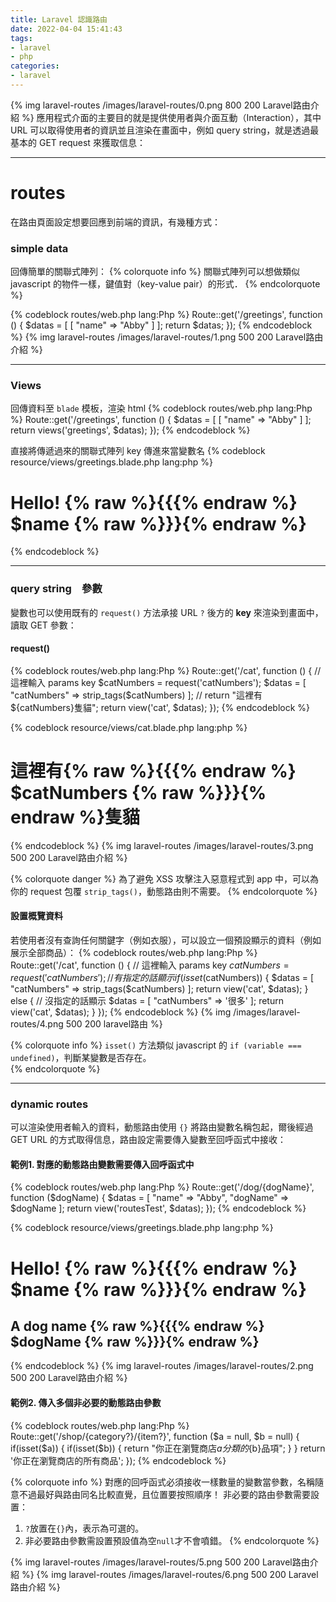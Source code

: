 ```yaml
---
title: Laravel 認識路由
date: 2022-04-04 15:41:43
tags:
- laravel
- php
categories:
- laravel
---
```

{% img laravel-routes /images/laravel-routes/0.png 800 200 Laravel路由介紹 %}
應用程式介面的主要目的就是提供使用者與介面互動（Interaction），其中 URL 可以取得使用者的資訊並且渲染在畫面中，例如 query string，就是透過最基本的 GET request 來獲取信息：

___
# routes
在路由頁面設定想要回應到前端的資訊，有幾種方式：

### simple data
回傳簡單的關聯式陣列：
{% colorquote info %}
關聯式陣列可以想做類似 javascript 的物件一樣，鍵值對（key-value pair）的形式．
{% endcolorquote %}

{% codeblock routes/web.php lang:Php  %}
  Route::get('/greetings', function () {
    $datas = [
      [ 
        "name" => "Abby"
      ]
    ];
    return $datas;
  });
{% endcodeblock %}
{% img laravel-routes /images/laravel-routes/1.png 500 200 Laravel路由介紹  %}
___
### Views
回傳資料至 `blade` 模板，渲染 html
{% codeblock routes/web.php lang:Php  %}
  Route::get('/greetings', function () {
    $datas = [
      [ 
        "name" => "Abby"
      ]
    ];
    return views('greetings', $datas);
  });
{% endcodeblock %}

直接將傳遞過來的關聯式陣列 key 傳進來當變數名
{% codeblock resource/views/greetings.blade.php lang:php  %}
  <!DOCTYPE html>
  <html lang="en">
  <head>
    <meta charset="UTF-8">
    <meta http-equiv="X-UA-Compatible" content="IE=edge">
    <meta name="viewport" content="width=device-width, initial-scale=1.0">
    <title>Greetings</title>
  </head>
  <body>
    <h1>Hello! {% raw %}{{{% endraw %} $name {% raw %}}}{% endraw %}</h1>
  </body>
  </html>
{% endcodeblock %}

___
### query string　參數
變數也可以使用既有的 `request()` 方法承接 URL `?` 後方的 **key** 來渲染到畫面中，讀取 GET 參數：

#### request()
{% codeblock routes/web.php lang:Php  %}
  Route::get('/cat', function () {
    // 這裡輸入 params key
    $catNumbers = request('catNumbers');
    $datas = [
      "catNumbers" => strip_tags($catNumbers)
    ];
    // return "這裡有${catNumbers}隻貓";
    return view('cat', $datas);
  });
{% endcodeblock %}

{% codeblock resource/views/cat.blade.php lang:php  %}
  <!DOCTYPE html>
  <html lang="en">
  <head>
    <meta charset="UTF-8">
    <meta http-equiv="X-UA-Compatible" content="IE=edge">
    <meta name="viewport" content="width=device-width, initial-scale=1.0">
    <title>Cat Route</title>
  </head>
  <body>
    <h1>這裡有{% raw %}{{{% endraw %} $catNumbers {% raw %}}}{% endraw %}隻貓</h1>
  </body>
  </html>
{% endcodeblock %}
{% img laravel-routes /images/laravel-routes/3.png 500 200 Laravel路由介紹  %}

{% colorquote danger %}
  為了避免 XSS 攻擊注入惡意程式到 app 中，可以為你的 request 包覆 `strip_tags()`，動態路由則不需要。
{% endcolorquote %}

#### 設置概覽資料
若使用者沒有查詢任何關鍵字（例如衣服），可以設立一個預設顯示的資料（例如展示全部商品）：
{% codeblock routes/web.php lang:Php  %}
  Route::get('/cat', function () {
    // 這裡輸入 params key
    $catNumbers = request('catNumbers');
    // 有指定的話顯示
    if(isset($catNumbers)) {
      $datas = [
        "catNumbers" => strip_tags($catNumbers)
      ];
      return view('cat', $datas);
    } else {
      // 沒指定的話顯示
      $datas = [
        "catNumbers" => '很多'
      ];
      return view('cat', $datas);
    }
  });
{% endcodeblock %}
{% img /images/laravel-routes/4.png 500 200 laravel路由 %}

{% colorquote info %}
  `isset()` 方法類似 javascript 的 `if (variable === undefined)`，判斷某變數是否存在。  
{% endcolorquote %}

___

### dynamic routes
可以渲染使用者輸入的資料，動態路由使用 `{}` 將路由變數名稱包起，爾後經過 GET URL 的方式取得信息，路由設定需要傳入變數至回呼函式中接收：

#### 範例1. 對應的動態路由變數需要傳入回呼函式中
{% codeblock routes/web.php lang:Php  %}
  Route::get('/dog/{dogName}', function ($dogName) {
    $datas = [
      "name" => "Abby",
      "dogName" => $dogName
    ];
    return view('routesTest', $datas);
  });
{% endcodeblock %}

{% codeblock resource/views/greetings.blade.php lang:php  %}
  <!DOCTYPE html>
  <html lang="en">
  <head>
    <meta charset="UTF-8">
    <meta http-equiv="X-UA-Compatible" content="IE=edge">
    <meta name="viewport" content="width=device-width, initial-scale=1.0">
    <title>Greetings</title>
  </head>
  <body>
    <h1>Hello! {% raw %}{{{% endraw %} $name {% raw %}}}{% endraw %}</h1>
    <h2>A dog name {% raw %}{{{% endraw %} $dogName {% raw %}}}{% endraw %}</h2>
  </body>
  </html>
{% endcodeblock %}
{% img laravel-routes /images/laravel-routes/2.png 500 200 Laravel路由介紹  %}

#### 範例2. 傳入多個非必要的動態路由參數
{% codeblock routes/web.php lang:Php  %}
  Route::get('/shop/{category?}/{item?}', function ($a = null, $b = null) {
    if(isset($a)) {
      if(isset($b)) {
        return "你正在瀏覽商店${a}分類的${b}品項";
      }
    } 
    return '你正在瀏覽商店的所有商品';
  });
{% endcodeblock %}

{% colorquote info %}
  對應的回呼函式必須接收一樣數量的變數當參數，名稱隨意不過最好與路由同名比較直覺，且位置要按照順序！
  非必要的路由參數需要設置：
  1. `?`放置在`{}`內，表示為可選的。
  2. 非必要路由參數需設置預設值為空`null`才不會噴錯。
{% endcolorquote %}

{% img laravel-routes /images/laravel-routes/5.png 500 200 Laravel路由介紹  %}
{% img laravel-routes /images/laravel-routes/6.png 500 200 Laravel路由介紹  %}
